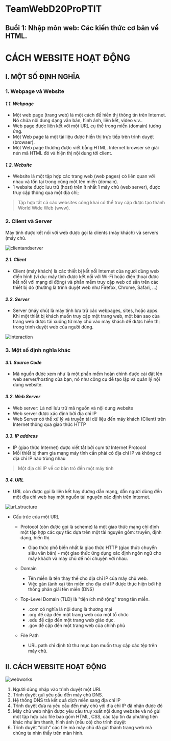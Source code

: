 # TeamWebD20ProPTIT 
## Buổi 1: Nhập môn web: Các kiến thức cơ bản về HTML.  

# **CÁCH WEBSITE HOẠT ĐỘNG**
## **I. MỘT SỐ ĐỊNH NGHĨA**
### **1. Webpage và Website**
#### _1.1. Webpage_
- Một web page (trang web) là một cách để hiển thị thông tin trên Internet. Nó chứa nội dung dạng văn bản, hình ảnh, liên kết, video v.v..
- Web page được liên kết với một URL cụ thể trong miền (domain) tương ứng.
- Một Web page là một tài liệu được hiển thị trực tiếp trên trình duyệt (browser).
- Một Web page thường được viết bằng HTML. Internet browser sẽ giải nén mã HTML đó và hiện thị nội dung tới client.

#### _1.2. Website_
- Website là một tập hợp các trang web (web pages) có liên quan với nhau và tồn tại trong cùng một tên miền (domain).
- 1 website được lưu trữ (host) trên ít nhất 1 máy chủ (web server), được truy cập thông qua một địa chỉ; 
> Tập hợp tất cả các websites công khai có thể truy cập được tạo thành World Wide Web (www).

### **2. Client và Server**
Máy tính được kết nối với web được gọi là clients (máy khách) và servers (máy chủ. 

![clientandserver](client_server.png)

#### _2.1. Client_
* Client (máy khách) là các thiết bị kết nối Internet của người dùng web điển hình (ví dụ: máy tính được kết nối với Wi-Fi hoặc điện thoại được kết nối với mạng di động) và phần mềm truy cập web có sẵn trên các thiết bị đó (thường là trình duyệt web như Firefox, Chrome, Safari, ...)

#### _2.2. Server_
* Server (máy chủ) là máy tính lưu trữ các webpages, sites, hoặc apps. Khi một thiết bị khách muốn truy cập một trang web, một bản sao của trang web được tải xuống từ máy chủ vào máy khách để được hiển thị trong trình duyệt web của người dùng. 

![interaction](interact.jpg)

### **3. Một số định nghĩa khác**
#### _3.1. Source Code_
* Mã nguồn được xem như là một phần mềm hoàn chỉnh được cài đặt lên web server/hosting của bạn, nó như công cụ để tạo lập và quản lý nội dung website.

#### _3.2. Web Server_
* Web server: Là nơi lưu trữ mã nguồn và nội dung website
* Web server được xác định bởi địa chỉ IP
* Web Server có thể xử lý và truyền tải dữ liệu đến máy khách (Client) trên Internet thông qua giao thức HTTP

#### _3.3. IP address_
* IP (giao thức Internet) được viết tắt bởi cụm từ Internet Protocol
* Mỗi thiết bị tham gia mạng máy tính cần phải có địa chỉ IP và không có địa chỉ IP nào trùng nhau
> Một địa chỉ IP về cơ bản trỏ đến một máy tính

#### _3.4. URL_
* URL còn được gọi là liên kết hay đường dẫn mạng, dẫn người dùng đến một địa chỉ web hay một nguồn tài nguyên xác định trên Internet.

![url_structure](url_structure.png)  

* Cấu trúc của một URL
    * Protocol (còn được gọi là scheme) là một giao thức mạng chỉ định một tập hợp các quy tắc dựa trên một tài nguyên gồm: truyền, định dạng, hiển thị.
        * Giao thức phổ biến nhất là giao thức HTTP (giao thức chuyển siêu văn bản) - một giao thức ứng dụng xác định ngôn ngữ cho máy khách và máy chủ để nói chuyện với nhau. 

    * Domain
        * Tên miền là tên thay thế cho địa chỉ IP của máy chủ web.
        * Việc gán (ánh xạ) tên miền cho địa chỉ IP được thực hiện bởi hệ thống phân giải tên miền (DNS)

    * Top-Level Domain (TLD) là "tiện ích mở rộng" trong tên miền.
        * .com có ​​nghĩa là nội dung là thương mại
        * .org đề cập đến một trang web của một tổ chức
        * .edu đề cập đến một trang web giáo dục.
        * .gov đề cập đến một trang web của chính phủ

    * File Path
        * URL path chỉ định từ thư mục bạn muốn truy cập các tệp trên máy chủ.

## **II. CÁCH WEBSITE HOẠT ĐỘNG**
![webworks](web_works.jpg)

1. Người dùng nhập vào trình duyệt một URL
2. Trình duyệt gửi yêu cầu đến máy chủ DNS.
3. Hệ thống DNS trả kết quả dịch miền sang địa chỉ IP
4. Trình duyệt đưa ra yêu cầu đến máy chủ với địa chỉ IP đã nhận được đó
5. Máy chủ web nhận được yêu cầu truy xuất nội dung website và nó gửi một tập hợp các file bao gồm HTML, CSS, các tập tin đa phương tiện khác như âm thanh, hình ảnh (nếu có) cho trình duyệt
6. Trình duyệt “dịch” các file mà máy chủ đã gửi thành trang web mà chúng ta nhìn thấy trên màn hình.